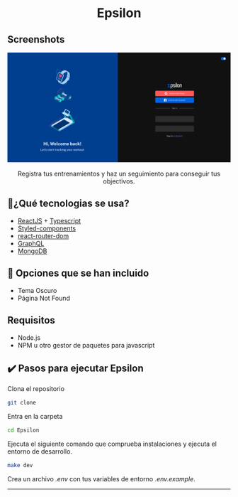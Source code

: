 <h1 align="center">Epsilon</h1>

## Screenshots

![](screenshots/screenshot1.png)


<p align="center">
  Registra tus entrenamientos y haz un seguimiento para conseguir tus objectivos.
</p>

## 🔵¿Qué tecnologias se usa?

- [ReactJS](https://reactjs.org/) + [Typescript](https://www.typescriptlang.org/)
- [Styled-components](https://styled-components.com/)
- [react-router-dom](https://reactrouter.com/web/guides/quick-start)
- [GraphQL](https://graphql.org/)
- [MongoDB](https://docs.mongodb.com/)


## 🔵 Opciones que se han incluido

- Tema Oscuro
- Página Not Found

## Requisitos

- Node.js
- NPM u otro gestor de paquetes para javascript

## :heavy_check_mark: Pasos para ejecutar Epsilon

Clona el repositorio

```bash
git clone 
```
Entra en la carpeta

```bash
cd Epsilon
```

Ejecuta el siguiente comando que comprueba instalaciones y ejecuta el entorno de desarrollo.

```bash
make dev
```

Crea un archivo *.env* con tus variables de entorno *.env.example*.


---  
